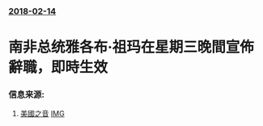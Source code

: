 ### [2018-02-14](/news/2018/02/14/index.md)

##### 
# 南非总统雅各布·祖玛在星期三晚間宣佈辭職，即時生效 




### 信息来源:

1. [美國之音](https://www.voachinese.com/a/south-africa-20180214/4255005.html) [IMG](https://gdb.voanews.com/77B1962F-CF6D-4A2E-BC49-3F581EC5E66A_w1200_r1_s.jpg)
